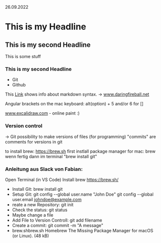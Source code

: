 26.09.2022

# This is my Headline
## This is my second Headline

This is some stuff

### This is my second Headline

- Git
- Github

This [Link](https://daringfireball.net/projects/markdown/syntax#link "Title") shows info about markdown syntax. -> www.daringfireball.net

Angular brackets on the mac keyboard: alt(option) + 5 and/or 6 for []


www.excalidraw.com - online paint :)


### Version control
-> Git
possibility to make versions of files (for programming)
"commits" are comments for versions in git

to install brew: https://brew.sh
first instlall package manager for mac: brew
wenn fertig dann im terminal "brew install git"

### Anleitung aus Slack von Fabian:
Open Terminal (in VS Code)
Install brew https://brew.sh/
- Install Git:
brew install git
- Setup Git:
git config --global user.name "John Doe"
git config --global user.email johndoe@example.com
- reate a new Repository:
git init
- Check the status:
git status
- Maybe change a file
- Add File to Version Controll:
git add filename
- Create a commit:
git commit -m "A message"
- brew.shbrew.sh
Homebrew
The Missing Package Manager for macOS (or Linux). (48 kB)


